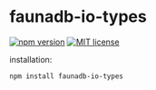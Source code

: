 # faunadb-io-types

[![npm version](https://badge.fury.io/js/faunadb-io-types.svg)](https://badge.fury.io/js/faunadb-io-types) [![MIT license](https://img.shields.io/badge/License-MIT-blue.svg)](https://lbesson.mit-license.org/)

installation:

```bash
npm install faunadb-io-types
```
